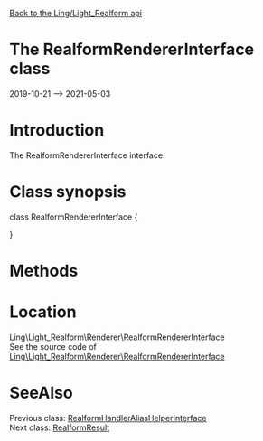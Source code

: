[Back to the Ling/Light_Realform api](https://github.com/lingtalfi/Light_Realform/blob/master/doc/api/Ling/Light_Realform.md)



The RealformRendererInterface class
================
2019-10-21 --> 2021-05-03






Introduction
============

The RealformRendererInterface interface.



Class synopsis
==============


class <span class="pl-k">RealformRendererInterface</span>  {

}






Methods
==============






Location
=============
Ling\Light_Realform\Renderer\RealformRendererInterface<br>
See the source code of [Ling\Light_Realform\Renderer\RealformRendererInterface](https://github.com/lingtalfi/Light_Realform/blob/master/Renderer/RealformRendererInterface.php)



SeeAlso
==============
Previous class: [RealformHandlerAliasHelperInterface](https://github.com/lingtalfi/Light_Realform/blob/master/doc/api/Ling/Light_Realform/Handler/AliasHelper/RealformHandlerAliasHelperInterface.md)<br>Next class: [RealformResult](https://github.com/lingtalfi/Light_Realform/blob/master/doc/api/Ling/Light_Realform/Result/RealformResult.md)<br>
